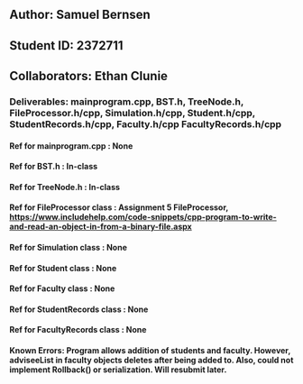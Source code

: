 ## Author: Samuel Bernsen
## Student ID: 2372711
## Collaborators: Ethan Clunie
### Deliverables: mainprogram.cpp, BST.h, TreeNode.h, FileProcessor.h/cpp, Simulation.h/cpp, Student.h/cpp, StudentRecords.h/cpp, Faculty.h/cpp FacultyRecords.h/cpp
#### Ref for mainprogram.cpp : None
#### Ref for BST.h : In-class
#### Ref for TreeNode.h : In-class
#### Ref for FileProcessor class : Assignment 5 FileProcessor, https://www.includehelp.com/code-snippets/cpp-program-to-write-and-read-an-object-in-from-a-binary-file.aspx
#### Ref for Simulation class : None
#### Ref for Student class : None
#### Ref for Faculty class : None
#### Ref for StudentRecords class : None
#### Ref for FacultyRecords class : None
#### Known Errors: Program allows addition of students and faculty. However, adviseeList in faculty objects deletes after being added to. Also, could not implement Rollback() or serialization. Will resubmit later.
